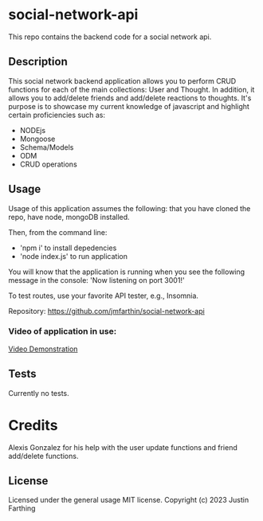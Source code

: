 # social-network-api
This repo contains the backend code for a social network api.

## Description

This social network backend application allows you to perform CRUD functions for each of the main collections: User and Thought. In addition, it allows you to add/delete friends and add/delete reactions to thoughts. It's purpose is to showcase my current knowledge of javascript and highlight certain proficiencies such as:

- NODEjs
- Mongoose
- Schema/Models
- ODM
- CRUD operations

## Usage

Usage of this application assumes the following: that you have cloned the repo, have node, mongoDB installed.

Then, from the command line:

- 'npm i' to install depedencies
- 'node index.js' to run application

You will know that the application is running when you see the following message in the console: 'Now listening on port 3001!'

To test routes, use your favorite API tester, e.g., Insomnia.

Repository: https://github.com/jmfarthin/social-network-api

### Video of application in use:

[Video Demonstration](https://drive.google.com/file/d/1qWBjU_s6fmtMfRGH_OkGeAjSnQkZ7GXm/view?usp=share_link)


## Tests

Currently no tests.

# Credits

Alexis Gonzalez for his help with the user update functions and friend add/delete functions.

## License

Licensed under the general usage MIT license.
Copyright (c) 2023 Justin Farthing
